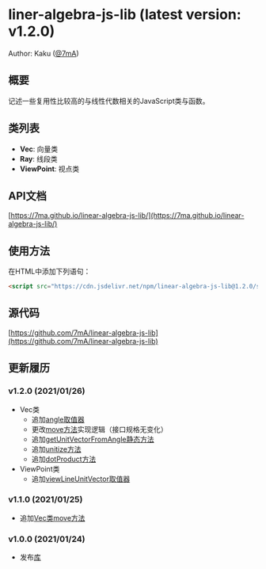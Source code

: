 # liner-algebra-js-lib (latest version: v1.2.0)
Author: Kaku ([@7mA](https://github.com/7mA))

## 概要
记述一些复用性比较高的与线性代数相关的JavaScript类与函数。

## 类列表

- **Vec**: 向量类
- **Ray**: 线段类
- **ViewPoint**: 视点类

## API文档
[https://7ma.github.io/linear-algebra-js-lib/](https://7ma.github.io/linear-algebra-js-lib/)

## 使用方法
在HTML中添加下列语句：

```html
<script src="https://cdn.jsdelivr.net/npm/linear-algebra-js-lib@1.2.0/src/linear-algebra-lib.min.js"></script>
```

## 源代码
[https://github.com/7mA/linear-algebra-js-lib](https://github.com/7mA/linear-algebra-js-lib)

## 更新履历

### v1.2.0 (2021/01/26)
- Vec类
  - 追加[angle取值器](https://7ma.github.io/linear-algebra-js-lib//Vec.html#angle)
  - 更改[move方法](https://7ma.github.io/linear-algebra-js-lib/Vec.html#move)实现逻辑（接口规格无变化）
  - 追加[getUnitVectorFromAngle静态方法](https://7ma.github.io/linear-algebra-js-lib/Vec.html#.getUnitVectorFromAngle)
  - 追加[unitize方法](https://7ma.github.io/linear-algebra-js-lib/Vec.html#unitize)
  - 追加[dotProduct方法](https://7ma.github.io/linear-algebra-js-lib/Vec.html#dotProduct)
- ViewPoint类
  - 追加[viewLineUnitVector取值器](https://7ma.github.io/linear-algebra-js-lib/ViewPoint.html#viewLineUnitVector)

### v1.1.0 (2021/01/25)
- 追加[Vec类move方法](https://7ma.github.io/linear-algebra-js-lib/Vec.html#move)

### v1.0.0 (2021/01/24)
- 发布[库](https://www.npmjs.com/package/linear-algebra-js-lib)
